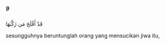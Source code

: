 ##### 9

<span class="ayah">قَدْ أَفْلَحَ مَن زَكَّىٰهَا</span>

<span class="ayah_translation">sesungguhnya beruntunglah orang yang mensucikan jiwa itu,</span>
